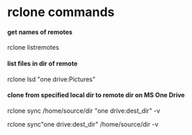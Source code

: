 rclone commands
========================

#### get names of remotes
rclone listremotes

#### list files in dir of remote
rclone lsd "one drive:Pictures"

#### clone from specified local dir to remote dir on MS One Drive
rclone sync /home/source/dir "one drive:dest_dir" -v

rclone sync"one drive:dest_dir" /home/source/dir  -v